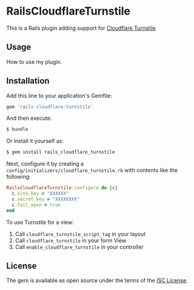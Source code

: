 # RailsCloudflareTurnstile

This is a Rails plugin adding support for [Cloudflare Turnstile](https://www.cloudflare.com/products/turnstile/)

## Usage
How to use my plugin.

## Installation
Add this line to your application's Gemfile:

```ruby
gem 'rails-cloudflare-turnstile'
```

And then execute:
```bash
$ bundle
```

Or install it yourself as:
```bash
$ gem install rails_cloudflare_turnstile
```

Next, configure it by creating a `config/initializers/cloudflare_turnstile.rb` with contents like the following:

```ruby
RailsCloudflareTurnstile.configure do |c|
  c.site_key = "XXXXXX"
  c.secret_key = "XXXXXXXX"
  c.fail_open = true
end
```

To use Turnstile for a view:

   1. Call `cloudflare_turnstile_script_tag` in your layout
   2. Call `cloudflare_turnstile` in your form View
   3. Call `enable_cloudflare_turnstile` in your controller

## License
The gem is available as open source under the terms of the [ISC License](LICENSE.txt).
